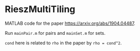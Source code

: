 # RieszMultiTiling

MATLAB code for the paper https://arxiv.org/abs/1904.04487.

Run `mainPair.m` for pairs and `mainSet.m` for sets.

`cond` here is related to `rho` in the paper by `rho = cond^2`.
